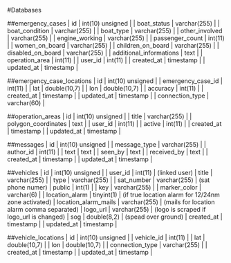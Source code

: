 #Databases




##emergency_cases
| id                      | int(10) unsigned |
| boat_status             | varchar(255)     |
| boat_condition          | varchar(255)     |
| boat_type               | varchar(255)     |
| other_involved          | varchar(255)     |
| engine_working          | varchar(255)     |
| passenger_count         | int(11)          |
| women_on_board          | varchar(255)     |
| children_on_board       | varchar(255)     |
| disabled_on_board       | varchar(255)     |
| additional_informations | text             |
| operation_area          | int(11)          |
| user_id                 | int(11)          |
| created_at              | timestamp        |
| updated_at              | timestamp        |

##emergency_case_locations
| id                | int(10) unsigned |
| emergency_case_id | int(11)          |
| lat               | double(10,7)     |
| lon               | double(10,7)     |
| accuracy          | int(11)          |
| created_at        | timestamp        |
| updated_at        | timestamp        |
| connection_type   | varchar(60)      |

##operation_areas
| id                  | int(10) unsigned |
| title               | varchar(255)     |
| polygon_coordinates | text             |
| user_id             | int(11)          |
| active              | int(11)          |
| created_at          | timestamp        |
| updated_at          | timestamp        | 

##messages
| id           | int(10) unsigned |
| message_type | varchar(255)     |
| author_id    | int(11)          |
| text         | text             |
| seen_by      | text             |
| received_by  | text             |
| created_at   | timestamp        |
| updated_at   | timestamp        |

##vehicles
| id                   | int(10) unsigned |
| user_id              | int(11)          | (linked user)
| title                | varchar(255)     |
| type                 | varchar(255)     |
| sat_number           | varchar(255)     | (sat phone numer)
| public               | int(1)           |
| key                  | varchar(255)     |
| marker_color         | varchar(6)       |
| location_alarm       | tinyint(1)       | (if true location alarm for 12/24nm zone activated)
| location_alarm_mails | varchar(255)     | (mails for location alarm comma separated)
| logo_url             | varchar(255)     | (logo is scraped if logo_url is changed)
| sog                  | double(8,2)      | (spead over ground)
| created_at           | timestamp        |
| updated_at           | timestamp        |

##vehicle_locations
| id              | int(10) unsigned |
| vehicle_id      | int(11)          |
| lat             | double(10,7)     |
| lon             | double(10,7)     |
| connection_type | varchar(255)     |
| created_at      | timestamp        |
| updated_at      | timestamp        |

